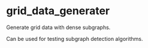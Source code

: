 # grid_data_generater

Generate grid data with dense subgraphs. 

Can be used for testing subgraph detection algorithms. 
